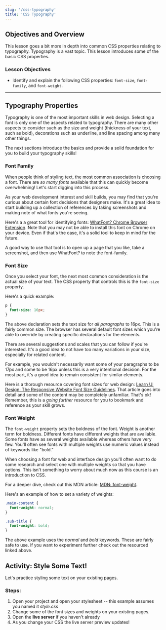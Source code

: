 ```yaml
---
slug: '/css-typography'
title: 'CSS Typography'
---
```


## Objectives and Overview

This lesson goes a bit more in depth into common CSS properties relating to typography. Typography is a vast topic. This lesson introduces some of the basic CSS properties.

### Lesson Objectives

- Identify and explain the following CSS properties: `font-size`, `font-family`, and `font-weight`.

---

## Typography Properties

Typography is one of the most important skills in web design. Selecting a font is only one of the aspects related to typography. There are many other aspects to consider such as the size and weight (thickness of your text, such as bold), decorations such as underline, and line spacing among many other things.

The next sections introduce the basics and provide a solid foundation for you to build your typography skills!

### Font Family

When people think of styling text, the most common association is choosing a font. There are _so many fonts_ available that this can quickly become overwhelming! Let's start digging into this process.

As your web development interest and skill builds, you may find that you're curious about certain font decisions that designers make. It's a great idea to start building up a collection of references by taking screenshots and making note of what fonts you're seeing.

Here's a a great tool for identifying fonts: [WhatFont? Chrome Browser Extension](https://chrome.google.com/webstore/detail/whatfont/jabopobgcpjmedljpbcaablpmlmfcogm?hl=en). Note that you may not be able to install this font on Chrome on your device. Even if that's the case, it's a solid tool to keep in mind for the future.

A good way to use that tool is to open up a page that you like, take a screenshot, and then use WhatFont? to note the font-family.

### Font Size

Once you select your font, the next most common consideration is the actual size of your text. The CSS property that controls this is the `font-size` property.

Here's a quick example:

```css
p {
  font-size: 16px;
}
```

The above declaration sets the text size for _all paragraphs_ to 16px. This is a fairly common size. The browser has several default font sizes which you're able to override by creating specific declarations for the elements.

There are several suggestions and scales that you can follow if you're interested. It's a good idea to not have too many variations in your size, especially for related content.

For example, you wouldn't necessarily want some of your paragraphs to be 17px and some to be 16px unless this is a very intentional decision. For the most part, it's a good idea to remain consistent for similar elements.

Here is a thorough resource covering font sizes for web design: [Learn UI Design: The Responsive Website Font Size Guidelines](https://learnui.design/blog/mobile-desktop-website-font-size-guidelines.html). That article goes into detail and some of the content may be completely unfamiliar. That's ok! Remember, this is a _going further_ resource for you to bookmark and reference as your skill grows.

### Font Weight

The `font-weight` property sets the boldness of the font. Weight is another term for boldness. Different fonts have different weights that are available. Some fonts have as several weights available whereas others have very few. You'll often see fonts with multiple weights use numeric values instead of keywords like "bold."

When choosing a font for web and interface design you'll often want to do some research and select one with multiple weights so that you have options. This isn't something to worry about much now as this course is an introduction to CSS.

For a deeper dive, check out this MDN article: [MDN: font-weight](https://developer.mozilla.org/en-US/docs/Web/CSS/font-weight).

Here's an example of how to set a variety of weights:

```css
.main-content {
  font-weight: normal;
}

.sub-title {
  font-weight: bold;
}
```

The above example uses the _normal_ and _bold_ keywords. These are fairly safe to use. If you want to experiment further check out the resourced linked above.

## Activity: Style Some Text!

Let's practice styling some text on your existing pages.

### Steps:

1. Open your project and open your stylesheet -- this example assumes you named it _style.css_
2. Change some of the font sizes and weights on your existing pages.
3. Open the **live server** if you haven't already
4. As you change your CSS the live server preview updates!
